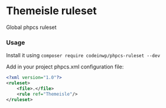 # Themeisle ruleset 

Global phpcs ruleset 


### Usage

Install it using 
`composer require codeinwp/phpcs-ruleset --dev`

Add in your project phpcs.xml configuration file: 

```xml
<?xml version="1.0"?>
<ruleset>
    <file>.</file>
    <rule ref="Themeisle"/>
</ruleset>
```
